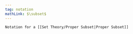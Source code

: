 ```yaml
---
tag: notation
mathLink: $\subset$
---
```

```ad-not
Notation for a [[Set Theory/Proper Subset|Proper Subset]]
```
